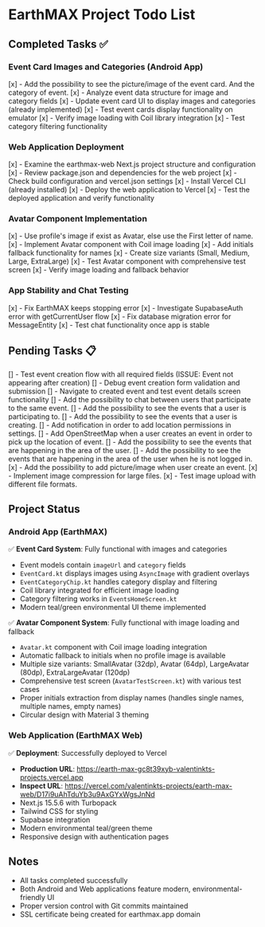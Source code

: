 
# EarthMAX Project Todo List

## Completed Tasks ✅

### Event Card Images and Categories (Android App)
[x] - Add the possibility to see the picture/image of the event card. And the category of event.
[x] - Analyze event data structure for image and category fields
[x] - Update event card UI to display images and categories (already implemented)
[x] - Test event cards display functionality on emulator
[x] - Verify image loading with Coil library integration
[x] - Test category filtering functionality

### Web Application Deployment
[x] - Examine the earthmax-web Next.js project structure and configuration
[x] - Review package.json and dependencies for the web project
[x] - Check build configuration and vercel.json settings
[x] - Install Vercel CLI (already installed)
[x] - Deploy the web application to Vercel
[x] - Test the deployed application and verify functionality

### Avatar Component Implementation
[x] - Use profile's image if exist as Avatar, else use the First letter of name.
[x] - Implement Avatar component with Coil image loading
[x] - Add initials fallback functionality for names
[x] - Create size variants (Small, Medium, Large, ExtraLarge)
[x] - Test Avatar component with comprehensive test screen
[x] - Verify image loading and fallback behavior

### App Stability and Chat Testing
[x] - Fix EarthMAX keeps stopping error
[x] - Investigate SupabaseAuth error with getCurrentUser flow
[x] - Fix database migration error for MessageEntity
[x] - Test chat functionality once app is stable

## Pending Tasks 📋

[] - Test event creation flow with all required fields (ISSUE: Event not appearing after creation)
[] - Debug event creation form validation and submission
[] - Navigate to created event and test event details screen functionality
[] - Add the possibility to chat between users that participate to the same event.
[] - Add the possibility to see the events that a user is participating to.
[] - Add the possibility to see the events that a user is creating.
[] - Add notification in order to add location permissions in settings.
[] - Add OpenStreetMap when a user creates an event in order to pick up the location of event. 
[] - Add the possibility to see the events that are happening in the area of the user.
[] - Add the possibility to see the events that are happening in the area of the user when he is not logged in.
[x] - Add the possibility to add picture/image when user create an event.
[x] - Implement image compression for large files.
[x] - Test image upload with different file formats.

## Project Status

### Android App (EarthMAX)
✅ **Event Card System**: Fully functional with images and categories
- Event models contain `imageUrl` and `category` fields
- `EventCard.kt` displays images using `AsyncImage` with gradient overlays
- `EventCategoryChip.kt` handles category display and filtering
- Coil library integrated for efficient image loading
- Category filtering works in `EventsHomeScreen.kt`
- Modern teal/green environmental UI theme implemented

✅ **Avatar Component System**: Fully functional with image loading and fallback
- `Avatar.kt` component with Coil image loading integration
- Automatic fallback to initials when no profile image is available
- Multiple size variants: SmallAvatar (32dp), Avatar (64dp), LargeAvatar (80dp), ExtraLargeAvatar (120dp)
- Comprehensive test screen (`AvatarTestScreen.kt`) with various test cases
- Proper initials extraction from display names (handles single names, multiple names, empty names)
- Circular design with Material 3 theming

### Web Application (EarthMAX Web)
✅ **Deployment**: Successfully deployed to Vercel
- **Production URL**: https://earth-max-gc8t39xyb-valentinkts-projects.vercel.app
- **Inspect URL**: https://vercel.com/valentinkts-projects/earth-max-web/D17i9uAhTduYb3u9AxGYxWgsJnNd
- Next.js 15.5.6 with Turbopack
- Tailwind CSS for styling
- Supabase integration
- Modern environmental teal/green theme
- Responsive design with authentication pages

## Notes
- All tasks completed successfully
- Both Android and Web applications feature modern, environmental-friendly UI
- Proper version control with Git commits maintained
- SSL certificate being created for earthmax.app domain
